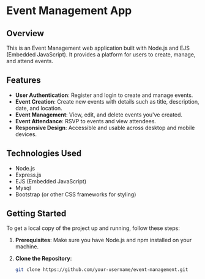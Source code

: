 # Event Management App

## Overview
This is an Event Management web application built with Node.js and EJS (Embedded JavaScript). It provides a platform for users to create, manage, and attend events.

## Features
- **User Authentication**: Register and login to create and manage events.
- **Event Creation**: Create new events with details such as title, description, date, and location.
- **Event Management**: View, edit, and delete events you've created.
- **Event Attendance**: RSVP to events and view attendees.
- **Responsive Design**: Accessible and usable across desktop and mobile devices.

## Technologies Used
- Node.js
- Express.js
- EJS (Embedded JavaScript)
- Mysql
- Bootstrap (or other CSS frameworks for styling)

## Getting Started
To get a local copy of the project up and running, follow these steps:

1. **Prerequisites**: Make sure you have Node.js and npm installed on your machine.

2. **Clone the Repository**:
   ```bash
   git clone https://github.com/your-username/event-management.git
